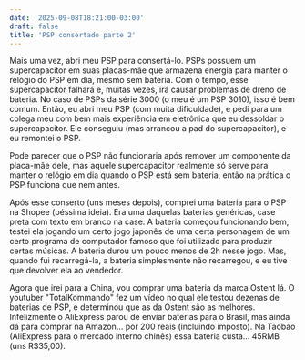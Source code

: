 ```yaml
---
date: '2025-09-08T18:21:00-03:00'
draft: false
title: 'PSP consertado parte 2'
---
```


Mais uma vez, abri meu PSP para consertá-lo. PSPs possuem um supercapacitor em suas placas-mãe que armazena energia para manter o relógio do PSP em dia, mesmo sem bateria. Com o tempo, esse supercapacitor falhará e, muitas vezes, irá causar problemas de dreno de bateria. No caso de PSPs da série 3000 (o meu é um PSP 3010), isso é bem comum. Então, eu abri meu PSP (com muita dificuldade), e pedi para um colega meu com bem mais experiência em eletrônica que eu dessoldar o supercapacitor. Ele conseguiu (mas arrancou a pad do supercapacitor), e eu remontei o PSP.

Pode parecer que o PSP não funcionaria após remover um componente da placa-mãe dele, mas aquele supercapacitor realmente só serve para manter o relógio em dia quando o PSP está sem bateria, então na prática o PSP funciona que nem antes.

Após esse conserto (uns meses depois), comprei uma bateria para o PSP na Shopee (péssima ideia). Era uma daquelas baterias genéricas, case preta com texto em branco na case. A bateria começou funcionando bem, testei ela jogando um certo jogo japonês de uma certa personagem de um certo programa de computador famoso que foi utilizado para produzir certas músicas. A bateria durou um pouco menos de 2h nesse jogo. Mas, quando fui recarregá-la, a bateria simplesmente não recarregou, e eu tive que devolver ela ao vendedor.

Agora que irei para a China, vou comprar uma bateria da marca Ostent lá. O youtuber "TotalKommando" fez um vídeo no qual ele testou dezenas de baterias de PSP, e determinou que as da Ostent são as melhores. Infelizmente o AliExpress parou de enviar baterias para o Brasil, mas ainda dá para comprar na Amazon... por 200 reais (incluindo imposto). Na Taobao (AliExpress para o mercado interno chinês) essa bateria custa... 45RMB (uns R$35,00).
